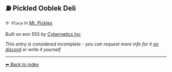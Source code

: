 ## ⛽️ Pickled Ooblek Deli

`🪧 Place` in [Mt. Pickles](../refs/mt_pickles.md)

Built on eon 555 by [Cybernetics Inc](../refs/cybernetics_inc.md)

_This entry is considered incomplete - you can request more info for it [on discord](<https://discord.com/channels/562910943848169472/1173922660489633802>) or write it yourself_


----------
[⬅️ Back to index](/#ae70_s)